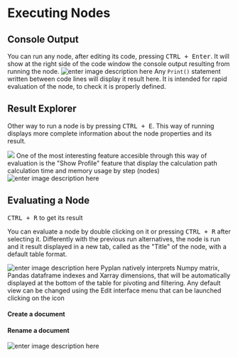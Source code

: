 
# Executing Nodes
## Console Output
You can run any node, after editing its code, pressing <kbd>CTRL + Enter</kbd>.
It will show at the right side of the code window the console output resulting from running the node.
![enter image description here](http://img.pyplan.org/Node-execution-code-tab.png)
Any `Print()` statement written between code lines will display it result here.
It is intended for rapid evaluation of the node, to check it is properly defined.

## Result Explorer
Other way to run a node is by pressing <kbd>CTRL + E</kbd>.
This way of running displays more complete information about the node properties and its result.

![](http://img.pyplan.org/Node-execution-profile.png)
One of the most interesting feature accesible through this way of evaluation is the "Show Profile" feature that display the calculation path calculation time and memory usage by step (nodes)
![enter image description here](http://img.pyplan.org/Node-execution-console+.png)

## Evaluating a Node
<kbd>CTRL + R</kbd> to get its result

You can evaluate a node by double clicking on it or pressing <kbd>CTRL + R</kbd> after selecting it.
Differently with the previous run alternatives, the node is run and it result displayed in a new tab, called as the "Title" of the node, with a default table format.

![enter image description here](http://img.pyplan.org/Node-execution-default.png)
Pyplan natively interprets Numpy matrix, Pandas dataframe indexes and Xarray dimensions, that will be automatically displayed at the bottom of the table for pivoting and filtering.
Any default view can be changed using the Edit interface menu that can be launched clicking on the icon 
####  <i class="icon-file"></i> Create a document
<i class="fa-pencil-square-o"></i>
#### <i class="icon-pencil"></i> Rename a document
![enter image description here](http://img.pyplan.org/Node-execution-edit-interface.png)
<!--stackedit_data:
eyJoaXN0b3J5IjpbLTE3Mzk2MjU4NTAsMTI2OTExNTg2OCwtND
cyMjE4MjUwLC0zNzk5MTYwODAsLTE4NTUzMjk5NzksMTQzNTUy
NzI4MCwxMDgxMDc5NzQ1LDUwNTk1MjI0MSw5NjAxMDg2LDExOT
AzMjIxMDQsLTU0MjA1NzA0Ml19
-->
